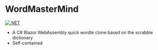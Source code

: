 # WordMasterMind
[![.NET](https://github.com/FreddieMercurial/WordMasterMind/actions/workflows/dotnet.yml/badge.svg?branch=main)](https://github.com/FreddieMercurial/WordMasterMind/actions/workflows/dotnet.yml)
- A C# Blazor WebAssembly quick wordle clone based on the scrabble dictionary
- Self-contained
